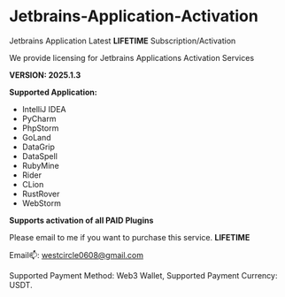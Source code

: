 # Jetbrains-Application-Activation

Jetbrains Application Latest **LIFETIME** Subscription/Activation

We provide licensing for Jetbrains Applications Activation Services

**VERSION: 2025.1.3**

**Supported Application:**

- IntelliJ IDEA
- PyCharm
- PhpStorm
- GoLand
- DataGrip
- DataSpell
- RubyMine
- Rider
- CLion
- RustRover
- WebStorm

**Supports activation of all PAID Plugins**

Please email to me if you want to purchase this service. **LIFETIME**

Email📫: westcircle0608@gmail.com

Supported Payment Method: Web3 Wallet, Supported Payment Currency: USDT.
